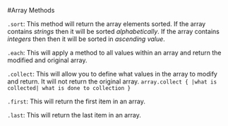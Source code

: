 #Array Methods

`.sort`:    This method will return the array elements sorted. If the array contains *strings* then it will be sorted *alphabetically*. If the array contains *integers* then then it will be sorted in *ascending value*.

`.each`:    This will apply a method to all values within an array and return the modified and original array.

`.collect`: This will allow you to define what values in the array to modify and return. It will not return the original array.
`array.collect { |what is collected| what is done to collection }`

`.first`:   This will return the first item in an array.

`.last`:    This will return the last item in an array.
